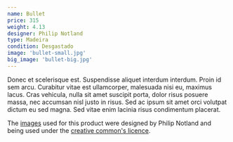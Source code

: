 ```yaml
---
name: Bullet
price: 315
weight: 4.13
designer: Philip Notland
type: Madeira
condition: Desgastado
image: 'bullet-small.jpg'
big_image: 'bullet-big.jpg'
---
```


Donec et scelerisque est. Suspendisse aliquet interdum interdum. Proin id sem arcu. Curabitur vitae est ullamcorper, malesuada nisi eu, maximus lacus. Cras vehicula, nulla sit amet suscipit porta, dolor risus posuere massa, nec accumsan nisl justo in risus. Sed ac ipsum sit amet orci volutpat dictum eu sed magna. Sed vitae enim lacinia risus condimentum placerat.

The [images][flickr] used for this product were designed by Philip Notland and being used under the [creative common's licence][licence].

[flickr]: http://www.flickr.com/photos/50290212@N05/15382248904
[licence]: http://creativecommons.org/licenses/by/2.0